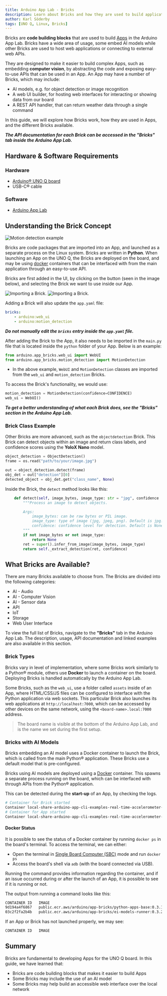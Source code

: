 ```yaml
---
title: Arduino App Lab - Bricks
description: Learn about Bricks and how they are used to build applications
author: Karl Söderby
tags: [UNO Q, Linux, Bricks]
---
```


Bricks are **code building blocks** that are used to build [Apps](/tutorials/uno-q/apps-lab-ide) in the Arduino App Lab. Bricks have a wide area of usage, some embed AI models while other Bricks are used to host web applications or connecting to external web APIs.

They are designed to make it easier to build complex Apps, such as embedding **computer vision**, by abstracting the code and exposing easy-to-use APIs that can be used in an App. An App may have a number of Bricks, which may include:
- AI models, e.g. for object detection or image recognition
- A web UI builder, for hosting web interfaces for interacting or showing data from our board
- A REST API handler, that can return weather data through a single command

In this guide, we will explore how Bricks work, how they are used in Apps, and the different Bricks available.

***The API documentation for each Brick can be accessed in the "Bricks" tab inside the Arduino App Lab.***

## Hardware & Software Requirements

### Hardware

- [Arduino® UNO Q board](https://store.arduino.cc/products/uno-q)
- USB-C® cable

### Software

- [Arduino App Lab](https://www.arduino.cc/en/uno-q/)

## Understanding the Brick Concept

![Motion detection example](assets/motion-detection.png)

Bricks are code packages that are imported into an App, and launched as a separate process on the Linux system. Bricks are written in **Python**. When launching an App on the UNO Q, the Bricks are deployed on the board, and may be using [docker](https://www.docker.com/) containers that can be interfaced with from the main application through an easy-to-use API.

Bricks are first added in the UI, by clicking on the button (seen in the image below), and selecting the Brick we want to use inside our App. 

![Importing a Brick.](assets/add-brick-1.png)
![Importing a Brick.](assets/add-brick-2.png)

Adding a Brick will also update the `app.yaml` file:

```yaml
bricks:
    - arduino:web_ui
    - arduino:motion_detection
```

***Do not manually edit the `bricks` entry inside the `app.yaml` file.***

After adding the Brick to the App, it also needs to be imported in the `main.py` file that is located inside the `python` folder of your App. Below is an example:

```python
from arduino.app_bricks.web_ui import WebUI
from arduino.app_bricks.motion_detection import MotionDetection
```

- In the above example, `WebUI` and `MotionDetection` classes are imported from the `web_ui` and `motion_detection` Bricks. 

To access the Brick's functionality, we would use:

```python
motion_detection = MotionDetection(confidence=CONFIDENCE)
web_ui = WebUI()
```

***To get a better understanding of what each Brick does, see the "Bricks" section in the Arduino App Lab.***

### Brick Class Example

Other Bricks are more advanced, such as the `objectdetection` Brick. This Brick can detect objects within an image and return class labels, and confidence scores using the **YoloX Nano** model.

```python
object_detection = ObjectDetection()
frame = os.read("path/to/your/image.jpg")

out = object_detection.detect(frame)
obj_det = out["detection"][0]
detected_object = obj_det.get("class_name", None)
```

Inside the Brick, the `detect` method looks like this:

```python
    def detect(self, image_bytes, image_type: str = "jpg", confidence :float = None) -> dict:
        """Process an image to detect objects.

        Args:
            image_bytes: can be raw bytes or PIL image.
            image_type: type of image (jpg, jpeg, png). Default is jpg.
            confidence: confidence level for detection. Default is None (use module defaults).
        """
        if not image_bytes or not image_type:
            return None
        ret = super().infer_from_image(image_bytes, image_type)
        return self._extract_detection(ret, confidence)
```

## What Bricks are Available?

There are many Bricks available to choose from. The Bricks are divided into the following categories:
- AI - Audio
- AI - Computer Vision
- AI - Sensor data
- API
- IoT
- Storage
- Web User Interface

To view the full list of Bricks, navigate to the **"Bricks"** tab in the Arduino App Lab. The description, usage, API documentation and linked examples are also available in this section.

### Brick Types

Bricks vary in level of implementation, where some Bricks work similarly to a Python® module, others use **Docker** to launch a container on the board. Deploying Bricks is handled automatically by the Arduino App Lab. 

Some Bricks, such as the `web_ui`, use a folder called `assets` inside of an App, where HTML/CSS/JS files can be configured to interface with the Python application via web sockets. This particular Brick also launches its web applications at `http://localhost:7000`, which can be accessed by other devices on the same network, using the `<board-name>.local:7000` address.

> The board name is visible at the bottom of the Arduino App Lab, and is the name we set during the first setup.

### Bricks with AI Models

Bricks embedding an AI model uses a Docker container to launch the Brick, which is called from the main Python® application. These Bricks use a default model that is pre-configured.

Bricks using AI models are deployed using a [Docker](https://www.docker.com/) container. This spawns a separate process running on the board, which can be interfaced with through APIs from the Python® application.

This can be detected during the **start-up** of an App, by checking the logs. 

```sh
# Container for Brick started
Container local-share-arduino-app-cli-examples-real-time-accelerometer-ei-motion-detection-runner-1  Started
# Container for App started
Container local-share-arduino-app-cli-examples-real-time-accelerometer-main-1  Started
```

#### Docker Status

It is possible to see the status of a Docker container by running `docker ps` in the board's terminal. To access the terminal, we can either:
- Open the terminal in [Single Board Computer (SBC)](/tutorials/uno-q/single-board-computer) mode and run `docker ps`
- Access the board's shell via `adb` (with the board connected via USB).

Running the command provides information regarding the container, and if an issue occurred during or after the launch of an App, it is possible to see if it is running or not.

The output from running a command looks like this:

```sh
CONTAINER ID   IMAGE                                                      COMMAND                  CREATED        STATUS         PORTS                                       NAMES
9d194a4f6867   public.ecr.aws/arduino/app-bricks/python-apps-base:0.3.1   "/run.sh"                41 hours ago   Up 6 minutes   0.0.0.0:7000->7000/tcp, :::7000->7000/tcp   local-share-arduino-app-cli-examples-real-time-accelerometer-main-1
03c2f2fa2b4b   public.ecr.aws/arduino/app-bricks/ei-models-runner:0.3.2   "node /app/linux/nod…"   41 hours ago   Up 6 minutes   127.0.0.1:1337->1337/tcp                    local-share-arduino-app-cli-examples-real-time-accelerometer-ei-motion-detection-runner-1
```

If an App or Brick has not launched properly, we may see:

```sh
CONTAINER ID   IMAGE                                                      COMMAND                  CREATED        STATUS         PORTS                                       NAMES
```

## Summary

Bricks are fundamental to developing Apps for the UNO Q board. In this guide, we have learned that:
- Bricks are code building blocks that makes it easier to build Apps
- Some Bricks may include the use of an AI model
- Some Bricks may help build an accessible web interface over the local network

